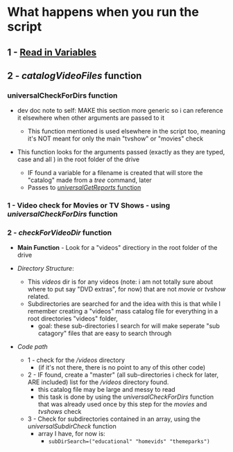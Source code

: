 # What happens when you run the script

## 1 - [Read in Variables](/documentation/variables.md)

## 2 - *catalogVideoFiles* function

### universalCheckForDirs function

- dev doc note to self: MAKE this section more generic so i can reference it elsewhere when other arguments are passed to it
  - This function mentioned is used elsewhere in the script too, meaning it's NOT meant for only the main "tvshow" or "movies" check

- This function looks for the arguments passed (exactly as they are typed, case and all ) in the root folder of the drive
  - IF found a variable for a filename is created that will store the "catalog" made from a *tree* command, later
  - Passes to [*universalGetReports* function](/documentation/univesalGetsReports_function.md)

### 1 - Video check for Movies or TV Shows - using *universalCheckForDirs* function

### 2 - *checkForVideoDir* function

- **Main Function** -  Look for a "videos" directiory in the root folder of the drive

- *Directory Structure*:
  - This *videos* dir is for any videos (note: i am not totally sure about where to put say "DVD extras", for now) that are not *movie* or *tvshow* related.
  - Subdirectories are searched for and the idea with this is that while I remember creating a "videos" mass catalog file for everything in a root directories "videos" folder,
    - goal: these sub-directories I search for will make seperate "sub catagory" files that are easy to search through

- *Code path*
  - 1 - check for the */videos* directory
    - (if it's not there, there is no point to any of this other code)
  - 2 - IF found, create a "master" (all sub-directories i check for later, ARE included) list for the */videos* directory found.
    - this catalog file may be large and messy to read
    - this task is done by using the *universalCheckForDirs* function that was already used once by this step for the *movies* and *tvshows* check
  - 3 - Check for subdirectories contained in an array, using the *universalSubdirCheck* function
    - array I have, for now is:
      - `subDirSearch=("educational" "homevids" "themeparks")`
